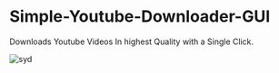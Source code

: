 # Simple-Youtube-Downloader-GUI
Downloads Youtube Videos In highest Quality with a Single Click.

![syd](https://user-images.githubusercontent.com/16824301/179304640-913b81b9-ffb9-4f69-9832-00360653bceb.png)
